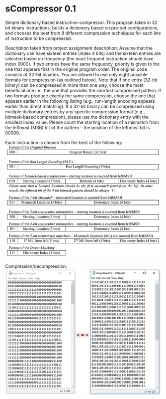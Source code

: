 # **sCompressor 0.1**

Simple dictionary based instruction-compressor. This program takes in 32 bit binary instructions, builds a dictionary based on pre-set configurations, and chooses the best from 8 different compression techniques for each line of instruction to be compressed. 

Description taken from project assignment description:
Assume that the dictionary can have sixteen entries (index 4 bits) and the sixteen entries are
selected based on frequency (the most frequent instruction should have index 0000). If two
entries have the same frequency, priority is given to the one that appears first in the original
program order. The original code consists of 32-bit binaries. You are allowed to use only eight
possible formats for compression (as outlined below). Note that if one entry (32-bit binary) can
be compressed in more than one way, choose the most beneficial one i.e., the one that provides
the shortest compressed pattern. If two formats produce exactly the same compression, choose
the one that appears earlier in the following listing (e.g., run-length encoding appears earlier than
direct matching). If a 32-bit binary can be compressed using multiple dictionary entries by any
specific compression format (e.g., bitmask-based compression), please use the dictionary entry
with the smallest index value. Please count the starting location of a mismatch from the leftmost
(MSB) bit of the pattern – the position of the leftmost bit is 00000.

Each instruction is chosen from the best of the following:
![alt tag](https://github.com/ja-dev/sCompressor/blob/master/03_Screenshots/02_Compression%20Techniques.jpg)

Compression/decompression:
![alt tag](https://github.com/ja-dev/sCompressor/blob/master/03_Screenshots/01_Compression.jpg)
